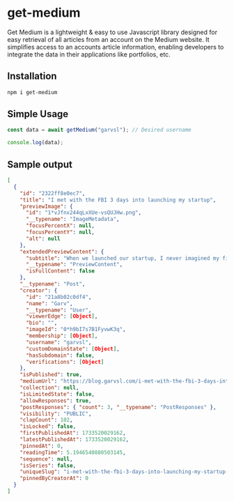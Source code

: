 # get-medium

Get Medium is a lightweight & easy to use Javascript library designed for easy retrieval of all articles from an account on the Medium website. It simplifies access to an accounts article information, enabling developers to integrate the data in their applications like portfolios, etc.

## Installation

```bash
npm i get-medium
```

## Simple Usage

```javascript
const data = await getMedium("garvsl"); // Desired username

console.log(data);
```

## Sample output

```json
[
  {
    "id": "2322ff8e0ec7",
    "title": "I met with the FBI 3 days into launching my startup",
    "previewImage": {
      "id": "1*vJfnx244qLxXUe-vsQUJHw.png",
      "__typename": "ImageMetadata",
      "focusPercentX": null,
      "focusPercentY": null,
      "alt": null
    },
    "extendedPreviewContent": {
      "subtitle": "When we launched our startup, I never imagined my first “investor meeting” would involve the FBI. There I was, in a crowded coffee shop…",
      "__typename": "PreviewContent",
      "isFullContent": false
    },
    "__typename": "Post",
    "creator": {
      "id": "21a8b02c0df4",
      "name": "Garv",
      "__typename": "User",
      "viewerEdge": [Object],
      "bio": "",
      "imageId": "0*h9bI7s7B1FyvwK3q",
      "membership": [Object],
      "username": "garvsl",
      "customDomainState": [Object],
      "hasSubdomain": false,
      "verifications": [Object]
    },
    "isPublished": true,
    "mediumUrl": "https://blog.garvsl.com/i-met-with-the-fbi-3-days-into-launching-my-startup-2322ff8e0ec7",
    "collection": null,
    "isLimitedState": false,
    "allowResponses": true,
    "postResponses": { "count": 3, "__typename": "PostResponses" },
    "visibility": "PUBLIC",
    "clapCount": 102,
    "isLocked": false,
    "firstPublishedAt": 1733520029162,
    "latestPublishedAt": 1733520029162,
    "pinnedAt": 0,
    "readingTime": 5.1946540880503145,
    "sequence": null,
    "isSeries": false,
    "uniqueSlug": "i-met-with-the-fbi-3-days-into-launching-my-startup-2322ff8e0ec7",
    "pinnedByCreatorAt": 0
  }
]
```
